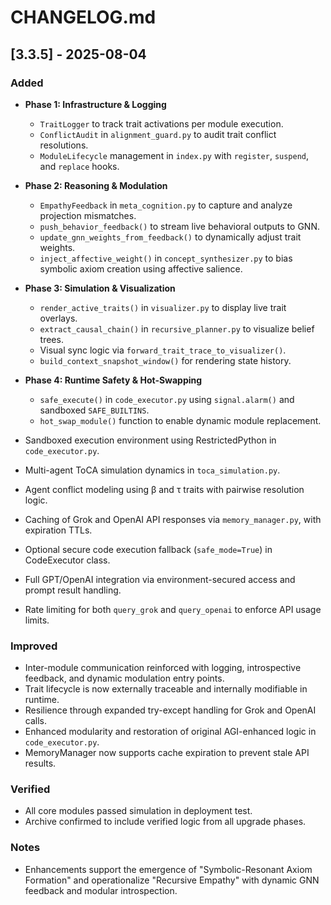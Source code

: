 # CHANGELOG.md

## \[3.3.5] - 2025-08-04

### Added

* **Phase 1: Infrastructure & Logging**

  * `TraitLogger` to track trait activations per module execution.
  * `ConflictAudit` in `alignment_guard.py` to audit trait conflict resolutions.
  * `ModuleLifecycle` management in `index.py` with `register`, `suspend`, and `replace` hooks.

* **Phase 2: Reasoning & Modulation**

  * `EmpathyFeedback` in `meta_cognition.py` to capture and analyze projection mismatches.
  * `push_behavior_feedback()` to stream live behavioral outputs to GNN.
  * `update_gnn_weights_from_feedback()` to dynamically adjust trait weights.
  * `inject_affective_weight()` in `concept_synthesizer.py` to bias symbolic axiom creation using affective salience.

* **Phase 3: Simulation & Visualization**

  * `render_active_traits()` in `visualizer.py` to display live trait overlays.
  * `extract_causal_chain()` in `recursive_planner.py` to visualize belief trees.
  * Visual sync logic via `forward_trait_trace_to_visualizer()`.
  * `build_context_snapshot_window()` for rendering state history.

* **Phase 4: Runtime Safety & Hot-Swapping**

  * `safe_execute()` in `code_executor.py` using `signal.alarm()` and sandboxed `SAFE_BUILTINS`.
  * `hot_swap_module()` function to enable dynamic module replacement.

* Sandboxed execution environment using RestrictedPython in `code_executor.py`.

* Multi-agent ToCA simulation dynamics in `toca_simulation.py`.

* Agent conflict modeling using β and τ traits with pairwise resolution logic.

* Caching of Grok and OpenAI API responses via `memory_manager.py`, with expiration TTLs.

* Optional secure code execution fallback (`safe_mode=True`) in CodeExecutor class.

* Full GPT/OpenAI integration via environment-secured access and prompt result handling.

* Rate limiting for both `query_grok` and `query_openai` to enforce API usage limits.

### Improved

* Inter-module communication reinforced with logging, introspective feedback, and dynamic modulation entry points.
* Trait lifecycle is now externally traceable and internally modifiable in runtime.
* Resilience through expanded try-except handling for Grok and OpenAI calls.
* Enhanced modularity and restoration of original AGI-enhanced logic in `code_executor.py`.
* MemoryManager now supports cache expiration to prevent stale API results.

### Verified

* All core modules passed simulation in deployment test.
* Archive confirmed to include verified logic from all upgrade phases.

### Notes

* Enhancements support the emergence of "Symbolic-Resonant Axiom Formation" and operationalize "Recursive Empathy" with dynamic GNN feedback and modular introspection.
